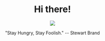 <h1 align="center"> Hi there! </h1>

<p align="center"> <img src="https://github-readme-stats.vercel.app/api?username=hkzhang95&show_icons=true&include_all_commits=true&count_private=true"/> </p> 

<p align="center"> "Stay Hungry, Stay Foolish."   -- Stewart Brand </p> 
